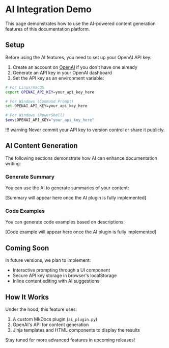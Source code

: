 <!-- 
This page serves as both documentation and a functional demonstration 
of the AI plugin capabilities. The placeholders will be replaced with 
actual AI-generated content when the page is built with a valid OpenAI API key.
-->

# AI Integration Demo

This page demonstrates how to use the AI-powered content generation features of this documentation platform.

## Setup

<!-- 
The following section provides step-by-step instructions for setting up
the API key. This is required for the AI features to work properly.
-->

Before using the AI features, you need to set up your OpenAI API key:

1. Create an account on [OpenAI](https://openai.com/) if you don't have one already
2. Generate an API key in your OpenAI dashboard
3. Set the API key as an environment variable:

```bash
# For Linux/macOS
export OPENAI_API_KEY=your_api_key_here

# For Windows (Command Prompt)
set OPENAI_API_KEY=your_api_key_here

# For Windows (PowerShell)
$env:OPENAI_API_KEY="your_api_key_here"
```

!!! warning
    Never commit your API key to version control or share it publicly.

## AI Content Generation

<!-- 
The following sections showcase the different AI capabilities built into this documentation.
Each section contains a placeholder that will be processed by the AI plugin.
-->

The following sections demonstrate how AI can enhance documentation writing:

### Generate Summary

<!-- 
This placeholder will be replaced with an AI-generated summary of the content above.
The data-command attribute specifies what action the AI plugin should take.
The data-content attribute provides the source material for the summary.
-->

You can use the AI to generate summaries of your content:

<!-- This is a placeholder for AI-generated content -->
<div class="ai-placeholder" data-command="generate_summary" data-content="...above content...">
  [Summary will appear here once the AI plugin is fully implemented]
</div>

### Code Examples

<!-- 
This placeholder demonstrates code generation capabilities.
The data-language attribute specifies which programming language to use,
while the data-description provides instructions for the AI.
-->

You can generate code examples based on descriptions:

<!-- This is a placeholder for AI-generated content -->
<div class="ai-placeholder" data-command="generate_code" data-language="python" data-description="a function that calculates Fibonacci sequence">
  [Code example will appear here once the AI plugin is fully implemented]
</div>

## Coming Soon

<!-- 
This roadmap section helps users understand the planned enhancements.
It's valuable to communicate future development direction.
-->

In future versions, we plan to implement:

- Interactive prompting through a UI component
- Secure API key storage in browser's localStorage
- Inline content editing with AI suggestions

## How It Works

<!-- 
This technical section explains the underlying implementation
to help developers understand the architecture.
-->

Under the hood, this feature uses:

1. A custom MkDocs plugin (`ai_plugin.py`)
2. OpenAI's API for content generation
3. Jinja templates and HTML components to display the results

Stay tuned for more advanced features in upcoming releases!

<!-- 
To add your own AI-generated content, you can create placeholders with the following structure:
<div class="ai-placeholder" data-command="[command_type]" data-[parameter]="[value]">
  [Fallback content if AI generation fails]
</div>

Available commands:
- generate_summary: Summarizes provided content
- generate_code: Creates code examples based on descriptions
-->